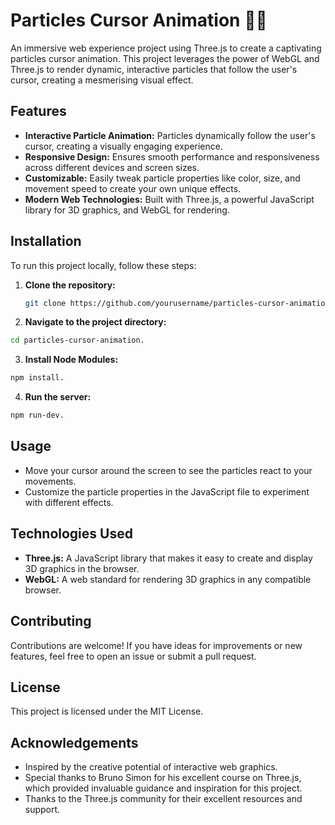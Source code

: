 # Particles Cursor Animation 🎨✨

An immersive web experience project using Three.js to create a captivating particles cursor animation. This project leverages the power of WebGL and Three.js to render dynamic, interactive particles that follow the user's cursor, creating a mesmerising visual effect.

## Features
- **Interactive Particle Animation:** Particles dynamically follow the user's cursor, creating a visually engaging experience.
- **Responsive Design:** Ensures smooth performance and responsiveness across different devices and screen sizes.
- **Customizable:** Easily tweak particle properties like color, size, and movement speed to create your own unique effects.
- **Modern Web Technologies:** Built with Three.js, a powerful JavaScript library for 3D graphics, and WebGL for rendering.

## Installation
To run this project locally, follow these steps:

1. **Clone the repository:**
   ```bash
   git clone https://github.com/yourusername/particles-cursor-animation.git
   ```

2. **Navigate to the project directory:**
  ```bash
  cd particles-cursor-animation.
  ```
3. **Install Node Modules:**
  ```bash
  npm install.
  ```
4. **Run the server:**
  ```bash
  npm run-dev.
  ```
## Usage
- Move your cursor around the screen to see the particles react to your movements.
- Customize the particle properties in the JavaScript file to experiment with different effects.

## Technologies Used
- **Three.js:** A JavaScript library that makes it easy to create and display 3D graphics in the browser.
- **WebGL:** A web standard for rendering 3D graphics in any compatible browser.

## Contributing
Contributions are welcome! If you have ideas for improvements or new features, feel free to open an issue or submit a pull request.

## License
This project is licensed under the MIT License.

## Acknowledgements
- Inspired by the creative potential of interactive web graphics.
- Special thanks to Bruno Simon for his excellent course on Three.js, which provided invaluable guidance and inspiration for this project.
- Thanks to the Three.js community for their excellent resources and support.
